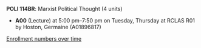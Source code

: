 **POLI 114BR**: Marxist Political Thought (4 units)

- **A00** (Lecture) at 5:00 pm–7:50 pm on Tuesday, Thursday at RCLAS R01 by Hoston, Germaine (A01896817)

[Enrollment numbers over time](./POLI114BR.tsv)

